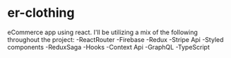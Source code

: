 # er-clothing
eCommerce app using react. I'll be utilizing a mix of the following throughout the project: -ReactRouter -Firebase -Redux -Stripe Api -Styled components -ReduxSaga -Hooks -Context Api -GraphQL -TypeScript

